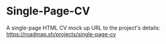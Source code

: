# Single-Page-CV
A single-page HTML CV mock up 
URL to the project's details: https://roadmap.sh/projects/single-page-cv
